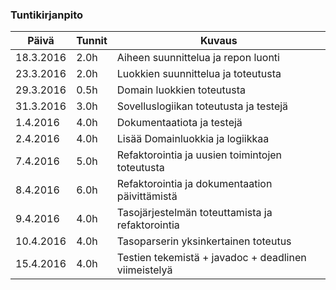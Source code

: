### Tuntikirjanpito
Päivä | Tunnit | Kuvaus
--------------- | ----- | ------
18.3.2016 | 2.0h | Aiheen suunnittelua ja repon luonti
23.3.2016 | 2.0h | Luokkien suunnittelua ja toteutusta
29.3.2016 | 0.5h | Domain luokkien toteutusta
31.3.2016 | 3.0h | Sovelluslogiikan toteutusta ja testejä
1.4.2016  | 4.0h | Dokumentaatiota ja testejä
2.4.2016  | 4.0h | Lisää Domainluokkia ja logiikkaa
7.4.2016  | 5.0h | Refaktorointia ja uusien toimintojen toteutusta
8.4.2016  | 6.0h | Refaktorointia ja dokumentaation päivittämistä
9.4.2016 | 4.0h | Tasojärjestelmän toteuttamista ja refaktorointia
10.4.2016 | 4.0h | Tasoparserin yksinkertainen toteutus
15.4.2016 | 4.0h | Testien tekemistä + javadoc + deadlinen viimeistelyä

